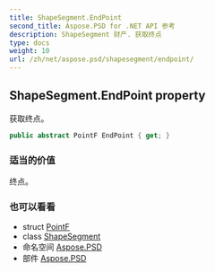 ```yaml
---
title: ShapeSegment.EndPoint
second_title: Aspose.PSD for .NET API 参考
description: ShapeSegment 财产. 获取终点
type: docs
weight: 10
url: /zh/net/aspose.psd/shapesegment/endpoint/
---
```

## ShapeSegment.EndPoint property

获取终点。

```csharp
public abstract PointF EndPoint { get; }
```

### 适当的价值

终点。

### 也可以看看

* struct [PointF](../../pointf/)
* class [ShapeSegment](../)
* 命名空间 [Aspose.PSD](../../shapesegment/)
* 部件 [Aspose.PSD](../../../)


